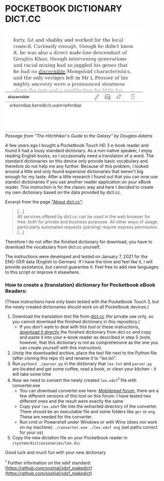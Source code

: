 # POCKETBOOK DICTIONARY DICT.CC

![Screenshot pocketbook e-book reader translation ENG-GER](screenshot.jpg)   
*Passage from "The Hitchhiker's Guide to the Galaxy" by Douglas Adams*

A few years ago I bought a Pocketbook Touch HD 3 e-book reader and found it had a lousy standard dictionary. As a non-native speaker, I enjoy reading English books, so I occasionally need a translation of a word. The standard dictionaries on this device only provide basic vocabulary and therefore do not help me any further. Because of this problem, I looked around a little and only found expensive dictionaries that weren't big enough for my taste. After a little research I found out that you can now use stardict dictionaries if you use another reader application on your eBook reader. This instruction is for the classic way and here I decided to create my own dictionary based on the data provided by dict.cc.

Excerpt from the page ["About dict.cc"](https://www.dict.cc/?s=about%3A&l=e):
> [...]   
> All services offered by dict.cc can be used in the web browser for free, both for private and business purposes. All other ways of usage, particularly automated requests (parsing) require express permission.    
> [...]   

Therefore I do not offer the finished dictionary for download, you have to download the vocabulary from dict.cc yourself.

The instructions were developed and tested on January 7, 2021 for the ENG-GER data (English to German). If I have the time and feel like it, I will provide assistance, but cannot guarantee it. Feel free to add new languages ​​to this script or improve it elsewhere.

### How to create a (translation) dictionary for Pocketbook eBook Readers:
(These instructions have only been tested with the Pocketbook Touch 3, but the newly created dictionaries should work on all Pocketbook devices.)

1. Download the translation text file from [dict.cc](https://www1.dict.cc/translation_file_request.php) (for private use only, so you cannot download the finished dictionary in this repository.)
    - If you don't want to deal with this tool or these instructions, [download it directly](https://www1.dict.cc/download/pocketbook-dict-cc-en-de.zip) the finished dictionary from dict.cc and copy and paste it into your e-book reader as described in step 5 (note, however, that this dictionary is not as comprehensive as the one you can create yourself with this instruction).
2. Unzip the downloaded archive, place the text file next to the Python file (after cloning this repo 🤓) and rename it to "lex.txt".
3. Run `python3 ./parser.py` in the dictionary that `lex.txt` and `parser.py` are located and get some coffee, read a book, or clean your kitchen - it will take some time
4. Now we need to convert the newly created `lex.xdxf`<sup>1</sup> file with converter.exe
    - You can download converter.exe here: [Mobileread forum](https://www.mobileread.com/forums/showpost.php?p=3923250&postcount=3), there are a few different versions of this tool on this forum: I have tested two different ones and the result were exactly the same
    - Copy your `lex.xdxf` file into the extracted directory of the converter. There should be an executable file and some folders like `ger` or `eng`. These are needed for the converter.
    - Run cmd or Powershell under Windows or with Wine (does not work on my machine): `./converter.exe ./lex.xdxf eng` (set paths correct for your os)
5. Copy the new dictation file on your Pocketbook reader in `/system/dictionionaries/lex.dic`

Good luck and much fun with your new dictionary

<sup>1</sup> Further information on the xdxf standard: [https://github.com/soshial/xdxf_makedict](https://github.com/soshial/xdxf_makedict)
